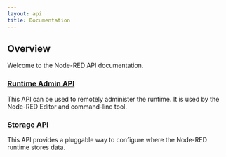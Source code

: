 ```yaml
---
layout: api
title: Documentation
---
```

## Overview

Welcome to the Node-RED API documentation.

### [Runtime Admin API](admin/index.html)

This API can be used to remotely administer the runtime. It is used by the Node-RED
Editor and command-line tool.

### [Storage API](storage/index.html)

This API provides a pluggable way to configure where the Node-RED runtime stores
data.
